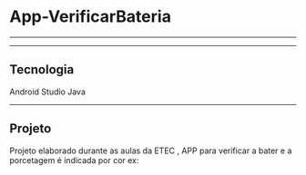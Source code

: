 # App-VerificarBateria
--------------------------------------------------------------------------------------------------------------------


--------------------------------------------------------------------------------------------------------------------
## Tecnologia 

Android  Studio
Java
********************************************************************************************************************
##  Projeto

Projeto elaborado durante as aulas da ETEC , APP para verificar a bater e a porcetagem é indicada por cor ex: 
